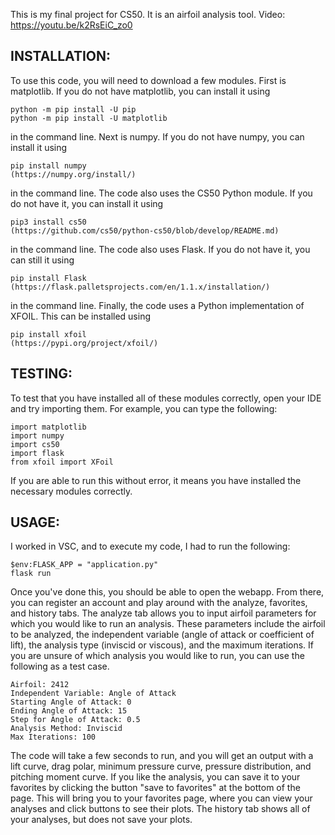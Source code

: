 This is my final project for CS50. It is an airfoil analysis tool.
Video:
https://youtu.be/k2RsEiC_zo0

## INSTALLATION:

To use this code, you will need to download a few modules. First is matplotlib. If you do not have matplotlib, you can install it using

```
python -m pip install -U pip
python -m pip install -U matplotlib
```

in the command line. Next is numpy. If you do not have numpy, you can install it using

```
pip install numpy
(https://numpy.org/install/)
```

in the command line. The code also uses the CS50 Python module. If you do not have it, you can install it using

```
pip3 install cs50
(https://github.com/cs50/python-cs50/blob/develop/README.md)
```

in the command line. The code also uses Flask. If you do not have it, you can still it using

```
pip install Flask
(https://flask.palletsprojects.com/en/1.1.x/installation/)
```

in the command line. Finally, the code uses a Python implementation of XFOIL. This can be installed using

```
pip install xfoil
(https://pypi.org/project/xfoil/)
```

## TESTING:

To test that you have installed all of these modules correctly, open your IDE and try importing them. For example, you can type the following:

```
import matplotlib
import numpy
import cs50
import flask
from xfoil import XFoil
```

If you are able to run this without error, it means you have installed the necessary modules correctly. 

## USAGE: 

I worked in VSC, and to execute my code, I had to run the following: 

```
$env:FLASK_APP = "application.py"
flask run
```

Once you've done this, you should be able to open the webapp. From there, you can register an account and play around with the analyze, favorites, and history tabs. The analyze tab allows you to input airfoil parameters for which you would like to run an analysis. These parameters include the airfoil to be analyzed, the independent variable (angle of attack or coefficient of lift), the analysis type (inviscid or viscous), and the maximum iterations. If you are unsure of which analysis you would like to run, you can use the following as a test case.

```
Airfoil: 2412
Independent Variable: Angle of Attack
Starting Angle of Attack: 0
Ending Angle of Attack: 15
Step for Angle of Attack: 0.5
Analysis Method: Inviscid
Max Iterations: 100
```

The code will take a few seconds to run, and you will get an output with a lift curve, drag polar, minimum pressure curve, pressure distribution, and pitching moment curve. If you like the analysis, you can save it to your favorites by clicking the button "save to favorites" at the bottom of the page. This will bring you to your favorites page, where you can view your analyses and click buttons to see their plots. The history tab shows all of your analyses, but does not save your plots. 
